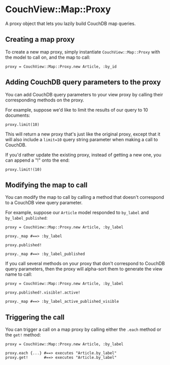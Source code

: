 # CouchView::Map::Proxy

A proxy object that lets you lazily build CouchDB map queries.


## Creating a map proxy

To create a new map proxy, simply instantiate `CouchView::Map::Proxy` with the model to call on, and the map to call:
    
    proxy = CouchView::Map::Proxy.new Article, :by_id


## Adding CouchDB query parameters to the proxy

You can add CouchDB query parameters to your view proxy by calling their corresponding methods on the proxy. 

For example, suppose we'd like to limit the results of our query to 10 documents:

    proxy.limit(10)

This will return a new proxy that's just like the original proxy, except that it will also include a `limit=10` query string parameter when making a call to CouchDB.

If you'd rather update the existing proxy, instead of getting a new one, you can append a "!" onto the end:

    proxy.limit!(10)


## Modifying the map to call

You can modify the map to call by calling a method that doesn't correspond to a CouchDB view query parameter. 

For example, suppose our `Article` model responded to `by_label` and `by_label_published`:

    proxy = CouchView::Map::Proxy.new Article, :by_label

    proxy._map #==> :by_label

    proxy.published!

    proxy._map #==> :by_label_published

If you call several methods on your proxy that don't correspond to CouchDB query parameters, then the proxy will alpha-sort them to generate the view name to call:

    proxy = CouchView::Map::Proxy.new Article, :by_label

    proxy.published!.visible!.active!

    proxy._map #==> :by_label_active_published_visible


## Triggering the call

You can trigger a call on a map proxy by calling either the `.each` method or the `get!` method:

    proxy = CouchView::Map::Proxy.new Article, :by_label
    
    proxy.each {...} #==> executes "Article.by_label"
    proxy.get!       #==> executes "Article.by_label"
